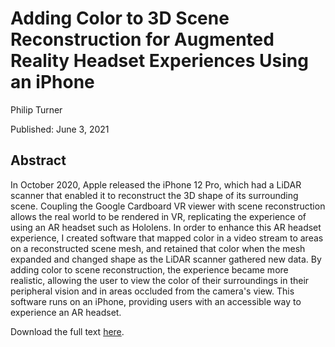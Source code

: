 # Adding Color to 3D Scene Reconstruction for Augmented Reality Headset Experiences Using an iPhone

Philip Turner

Published: June 3, 2021

## Abstract

In October 2020, Apple released the iPhone 12 Pro, which had a LiDAR scanner that enabled it to reconstruct the 3D shape of its surrounding scene. Coupling the Google Cardboard VR viewer with scene reconstruction allows the real world to be rendered in VR, replicating the experience of using an AR headset such as Hololens. In order to enhance this AR headset experience, I created software that mapped color in a video stream to areas on a reconstructed scene mesh, and retained that color when the mesh expanded and changed shape as the LiDAR scanner gathered new data. By adding color to scene reconstruction, the experience became more realistic, allowing the user to view the color of their surroundings in their peripheral vision and in areas occluded from the camera's view. This software runs on an iPhone, providing users with an accessible way to experience an AR headset.

Download the full text [here](https://raw.githubusercontent.com/philipturner/scene-color-reconstruction/main/Scene_Color_Reconstruction.pdf).
